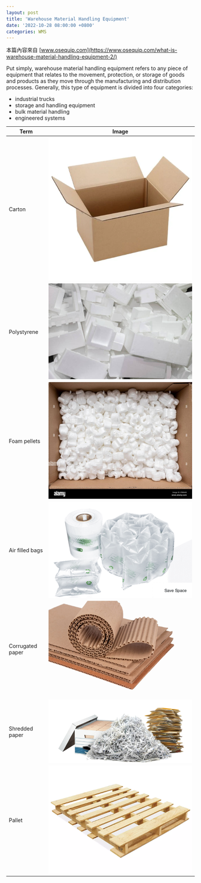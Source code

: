 ```yaml
---
layout: post
title: 'Warehouse Material Handling Equipment'
date: '2022-10-28 08:00:00 +0800'
categories: WMS
---
```


本篇內容來自 [www.osequip.com](https://www.osequip.com/what-is-warehouse-material-handling-equipment-2/)

Put simply, warehouse material handling equipment refers to any piece of equipment that relates to the movement, protection, or storage of goods and products as they move through the manufacturing and distribution processes. Generally, this type of equipment is divided into four categories:

* industrial trucks
* storage and handling equipment
* bulk material handling
* engineered systems

Term | Image
--- | ---
Carton | ![Carton](/assets/carton.webp) | 
Polystyrene | ![Polystyrene](/assets/polystyrene.jpeg)
Foam pellets | ![Foam pellets](/assets/foam-pellets.jpeg)
Air filled bags | ![](/assets/air-filled-bags.png)
Corrugated paper | ![](/assets/corrugated-paper.webp)
Shredded paper | ![](/assets/shredded-paper.png)
Pallet | ![](/assets/pallet.webp)

